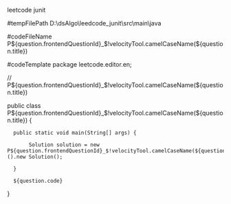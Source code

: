 leetcode junit

#tempFilePath
D:\dsAlgo\leedcode_junit\src\main\java

#codeFileName
P${question.frontendQuestionId}_$!velocityTool.camelCaseName(${question.title})

#codeTemplate
package leetcode.editor.en;

// P${question.frontendQuestionId}_$!velocityTool.camelCaseName(${question.title})

  public class P${question.frontendQuestionId}_$!velocityTool.camelCaseName(${question.title}) {
      
      public static void main(String[] args) {
      
           Solution solution = new P${question.frontendQuestionId}_$!velocityTool.camelCaseName(${question.title})().new Solution();
           
      }
      
      ${question.code}
      
  }